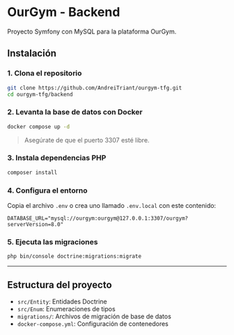 # OurGym - Backend

Proyecto Symfony con MySQL para la plataforma OurGym.

## Instalación

### 1. Clona el repositorio
```bash
git clone https://github.com/AndreiTriant/ourgym-tfg.git
cd ourgym-tfg/backend
```

### 2. Levanta la base de datos con Docker
```bash
docker compose up -d
```
> Asegúrate de que el puerto 3307 esté libre.

### 3. Instala dependencias PHP
```bash
composer install
```

### 4. Configura el entorno
Copia el archivo `.env` o crea uno llamado `.env.local` con este contenido:
```env
DATABASE_URL="mysql://ourgym:ourgym@127.0.0.1:3307/ourgym?serverVersion=8.0"
```

### 5. Ejecuta las migraciones
```bash
php bin/console doctrine:migrations:migrate
```

---

## Estructura del proyecto
- `src/Entity`: Entidades Doctrine
- `src/Enum`: Enumeraciones de tipos
- `migrations/`: Archivos de migración de base de datos
- `docker-compose.yml`: Configuración de contenedores



